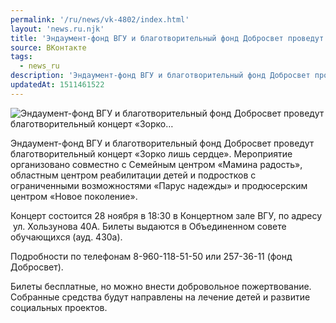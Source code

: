 ```yaml
---
permalink: '/ru/news/vk-4802/index.html'
layout: 'news.ru.njk'
title: 'Эндаумент-фонд ВГУ и благотворительный фонд Добросвет проведут благотворительный концерт «Зорко…'
source: ВКонтакте
tags:
  - news_ru
description: 'Эндаумент-фонд ВГУ и благотворительный фонд Добросвет проведут благотворительный концерт «Зорко…'
updatedAt: 1511461522
---
```

![Эндаумент-фонд ВГУ и благотворительный фонд Добросвет проведут благотворительный концерт «Зорко…](https://sun9-60.userapi.com/impf/c841438/v841438373/3d2f7/OnoFYBRTLT0.jpg?size=1280x886&quality=96&proxy=1&sign=938d0a1994936d4ec23e3daff35e2d3f&c_uniq_tag=DtQh8eyWocp14OcUJfRPZCsUgF_Q_mnB51ePaDhKh1s&type=album)

Эндаумент-фонд ВГУ и благотворительный фонд Добросвет проведут благотворительный концерт «Зорко лишь сердце». Мероприятие организовано совместно с Семейным центром «Мамина радость», областным центром реабилитации детей и подростков с ограниченными возможностями «Парус надежды» и продюсерским центром «Новое поколение».

Концерт состоится 28 ноября в 18:30 в Концертном зале ВГУ, по адресу  ул. Хользунова 40А. Билеты выдаются в Объединенном совете обучающихся (ауд. 430а).

Подробности по телефонам 8-960-118-51-50 или 257-36-11 (фонд Добросвет).

Билеты бесплатные, но можно внести добровольное пожертвование. Собранные средства будут направлены на лечение детей и развитие социальных проектов.
